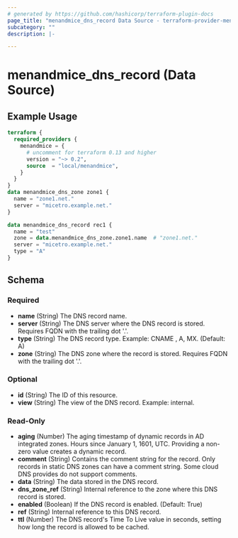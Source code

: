 ```yaml
---
# generated by https://github.com/hashicorp/terraform-plugin-docs
page_title: "menandmice_dns_record Data Source - terraform-provider-menandmice"
subcategory: ""
description: |-

---
```


# menandmice_dns_record (Data Source)



## Example Usage

```terraform
terraform {
  required_providers {
    menandmice = {
      # uncomment for terraform 0.13 and higher
      version = "~> 0.2",
      source  = "local/menandmice",
    }
  }
}
data menandmice_dns_zone zone1 {
  name = "zone1.net."
  server = "micetro.example.net."
}

data menandmice_dns_record rec1 {
  name = "test"
  zone = data.menandmice_dns_zone.zone1.name  # "zone1.net."
  server = "micetro.example.net."
  type = "A"
}
```

<!-- schema generated by tfplugindocs -->
## Schema

### Required

- **name** (String) The DNS record name.
- **server** (String) The DNS server where the DNS record is stored. Requires FQDN with the trailing dot '.'.
- **type** (String) The DNS record type. Example: CNAME , A, MX. (Default: A)
- **zone** (String) The DNS zone where the record is stored. Requires FQDN with the trailing dot '.'.

### Optional

- **id** (String) The ID of this resource.
- **view** (String) The view of the DNS record. Example: internal.

### Read-Only

- **aging** (Number) The aging timestamp of dynamic records in AD integrated zones. Hours since January 1, 1601, UTC. Providing a non-zero value creates a dynamic record.
- **comment** (String) Contains the comment string for the record. Only records in static DNS zones can have a comment string. Some cloud DNS provides do not support comments.
- **data** (String) The data stored in the DNS record.
- **dns_zone_ref** (String) Internal reference to the zone where this DNS record is stored.
- **enabled** (Boolean) If the DNS record is enabled. (Default: True)
- **ref** (String) Internal reference to this DNS record.
- **ttl** (Number) The DNS record's Time To Live value in seconds, setting how long the record is allowed to be cached.
